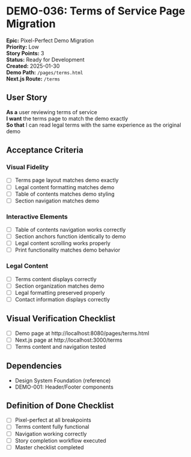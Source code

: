 # DEMO-036: Terms of Service Page Migration

**Epic:** Pixel-Perfect Demo Migration  
**Priority:** Low  
**Story Points:** 3  
**Status:** Ready for Development  
**Created:** 2025-01-30  
**Demo Path:** `/pages/terms.html`  
**Next.js Route:** `/terms`

## User Story

**As a** user reviewing terms of service  
**I want** the terms page to match the demo exactly  
**So that** I can read legal terms with the same experience as the original demo

## Acceptance Criteria

### Visual Fidelity
- [ ] Terms page layout matches demo exactly
- [ ] Legal content formatting matches demo
- [ ] Table of contents matches demo styling
- [ ] Section navigation matches demo

### Interactive Elements
- [ ] Table of contents navigation works correctly
- [ ] Section anchors function identically to demo
- [ ] Legal content scrolling works properly
- [ ] Print functionality matches demo behavior

### Legal Content
- [ ] Terms content displays correctly
- [ ] Section organization matches demo
- [ ] Legal formatting preserved properly
- [ ] Contact information displays correctly

## Visual Verification Checklist
- [ ] Demo page at http://localhost:8080/pages/terms.html
- [ ] Next.js page at http://localhost:3000/terms
- [ ] Terms content and navigation tested

## Dependencies
- Design System Foundation (reference)
- DEMO-001: Header/Footer components

## Definition of Done Checklist
- [ ] Pixel-perfect at all breakpoints
- [ ] Terms content fully functional
- [ ] Navigation working correctly
- [ ] Story completion workflow executed
- [ ] Master checklist completed